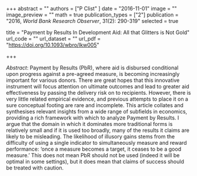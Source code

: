 +++
abstract = ""
authors = ["P Clist" ]
date = "2016-11-01"
image = ""
image_preview = ""
math = true
publication_types = ["2"]
publication = "2016, *World Bank Research Observer*, 31(2): 290-319"
selected = true

title = "Payment by Results In Development Aid: All that Glitters is Not Gold"
url_code = ""
url_dataset = ""
url_pdf = "https://doi.org/10.1093/wbro/lkw005"

+++

*Abstract*: Payment by Results (PbR), where aid is disbursed conditional upon progress against a pre-agreed measure, is becoming increasingly important for various donors. There are great hopes that this innovative instrument will focus attention on ultimate outcomes and lead to greater aid effectiveness by passing the delivery risk on to recipients. However, there is very little related empirical evidence, and previous attempts to place it on a sure conceptual footing are rare and incomplete. This article collates and synthesises relevant insights from a wide range of subfields in economics, providing a rich framework with which to analyze Payment by Results. I argue that the domain in which it dominates more traditional forms is relatively small and if it is used too broadly, many of the results it claims are likely to be misleading. The likelihood of illusory gains stems from the difficulty of using a single indicator to simultaneously measure and reward performance: ‘once a measure becomes a target, it ceases to be a good measure.’ This does not mean PbR should not be used (indeed it will be optimal in some settings), but it does mean that claims of success should be treated with caution.